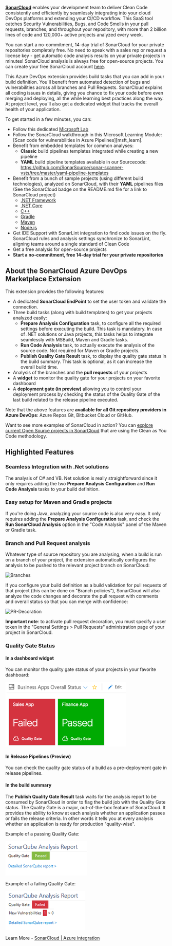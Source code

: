 **[SonarCloud][sc]** enables your development team to deliver Clean Code consistently and efficiently by seamlessly integrating into your cloud DevOps platforms and extending your CI/CD workflow. This SaaS tool catches Security Vulnerabilities, Bugs, and Code Smells in your pull requests, branches, and throughout your repository, with more than 2 billion lines of code and 120,000+ active projects analyzed every week.

You can start a no-commitment, 14-day trial of SonarCloud for your private repositories completely free. No need to speak with a sales rep or request a license key - get automatic code analysis results on your private projects in minutes! SonarCloud analysis is always free for open-source projects. You can create your free SonarCloud account [here][signup].

This Azure DevOps extension provides build tasks that you can add in your build definition. You'll benefit from automated detection of bugs and vulnerabilities across all branches and Pull Requests. SonarCloud explains all coding issues in details, giving you chance to fix your code before even merging and deploying, all the while learning best practices along the way. At project level, you'll also get a dedicated widget that tracks the overall health of your application.

To get started in a few minutes, you can:

- Follow this dedicated [Microsoft Lab][getstarted]
- Follow the SonarCloud walkthrough in this Microsoft Learning Module: [Scan code for vulnerabilities in Azure Pipelines][msft_learn].
- Benefit from embedded templates for common analyses:
  - **Classic** build pipelines templates integrated while creating a new pipeline
  - **YAML** build pipeline templates available in our Sourcecode: https://github.com/SonarSource/sonar-scanner-vsts/tree/master/yaml-pipeline-templates
- Benefit from a bunch of sample projects (using different build technologies), analyzed on SonarCloud, with their **YAML** pipelines files (See the SonarCloud badge on the README.md file for a link to SonarCloud project)
  - [.NET Framework](https://dev.azure.com/sonarsource/DotNetTeam%20Project/_git/sample-dotnet-framework-project)
  - [.NET Core](https://dev.azure.com/sonarsource/DotNetTeam%20Project/_git/sample-dotnet-core-project)
  - [C++](https://dev.azure.com/sonarsource/DotNetTeam%20Project/_git/sample-cpp-project)
  - [Gradle](https://dev.azure.com/sonarsource/DotNetTeam%20Project/_git/sample-gradle-project)
  - [Maven](https://dev.azure.com/sonarsource/DotNetTeam%20Project/_git/sample-maven-project)
  - [Node.js](https://dev.azure.com/sonarsource/DotNetTeam%20Project/_git/sample-nodejs-project)
- Get IDE Support with SonarLint integration to find code issues on the fly. SonarCloud rules and analysis settings synchronize to SonarLint, aligning teams around a single standard of Clean Code
- Get a free analysis for open-source projects
- **Start a no-commitment, free 14-day trial for your private repositories**

## About the SonarCloud Azure DevOps Marketplace Extension

This extension provides the following features:

- A dedicated **SonarCloud EndPoint** to set the user token and validate the connection.
- Three build tasks (along with build templates) to get your projects analyzed easily:
  - **Prepare Analysis Configuration** task, to configure all the required settings before executing the build. This task is mandatory. In case of .NET solutions or Java projects, this tasks helps to integrate seamlessly with MSBuild, Maven and Gradle tasks.
  - **Run Code Analysis** task, to actually execute the analysis of the source code. Not required for Maven or Gradle projects.
  - **Publish Quality Gate Result** task, to display the quality gate status in the build summary. This task is optional, as it can increase the overall build time.
- Analysis of the branches and the **pull requests** of your projects
- A **widget** to monitor the quality gate for your projects on your favorite dashboard
- A **deployment gate (in preview)** allowing you to control your deployment process by checking the status of the Quality Gate of the last build related to the release pipeline executed.

Note that the above features are **available for all Git repository providers in Azure DevOps**: Azure Repos Git, Bitbucket Cloud or GitHub.

Want to see more examples of SonarCloud in action? You can [explore current Open Source projects in SonarCloud][opensource] that are using the Clean as You Code methodology.

## Highlighted Features

### Seamless Integration with .Net solutions

The analysis of C# and VB. Net solution is really straightforward since it only requires adding the two **Prepare Analysis Configuration** and **Run Code Analysis** tasks to your build definition.

### Easy setup for Maven and Gradle projects

If you're doing Java, analyzing your source code is also very easy. It only requires adding the **Prepare Analysis Configuration** task, and check the **Run SonarCloud Analysis** option in the "Code Analysis" panel of the Maven or Gradle task.

### Branch and Pull Request analysis

Whatever type of source repository you are analysing, when a build is run on a branch of your project, the extension automatically configures the analysis to be pushed to the relevant project branch on SonarCloud:

![Branches](img/branches.png)

If you configure your build definition as a build validation for pull requests of that project (this can be done on "Branch policies"), SonarCloud will also analyze the code changes and decorate the pull request with comments and overall status so that you can merge with confidence:

![PR-Decoration](img/pull-request-decoration.png)

**Important note**: to activate pull request decoration, you must specify a user token in the "General Settings > Pull Requests" administration page of your project in SonarCloud.

### Quality Gate Status

#### In a dashboard widget

You can monitor the quality gate status of your projects in your favorite dashboard:

![Quality Gate Widget](img/widget.png)

#### In Release Pipelines (Preview)

You can check the quality gate status of a build as a pre-deployment gate in release pipelines.

#### In the build summary

The **Publish Quality Gate Result** task waits for the analysis report to be consumed by SonarCloud in order to flag the build job with the Quality Gate status. The Quality Gate is a major, out-of-the-box feature of SonarCloud. It provides the ability to know at each analysis whether an application passes or fails the release criteria. In other words it tells you at every analysis whether an application is ready for production "quality-wise".

Example of a passing Quality Gate:

![Passed Quality Gate](img/sq-analysis-report-passed.png)

Example of a failing Quality Gate:

![Failed Quality Gate](img/sq-analysis-report-failed.png)

Learn More - [SonarCloud | Azure integration][learnmore]

[sc]: https://www.sonarsource.com/products/sonarcloud/?utm_medium=referral&utm_source=azure&utm_campaign=sc-product&utm_content=signup-sonarcloud-listing-x-x&utm_term=ww-psp-x
[signup]: https://www.sonarsource.com/products/sonarcloud/signup/?utm_medium=referral&utm_source=azure&utm_campaign=sc-signup&utm_content=signup-sonarcloud-listing-x-x&utm_term=ww-psp-x
[opensource]: https://sonarcloud.io/explore/projects?sort=-analysis_date?utm_medium=referral&utm_source=azure&utm_campaign=sc-signup&utm_content=signup-sonarcloud-listing-x-x&utm_term=ww-psp-x
[getstarted]: https://www.azuredevopslabs.com/labs/vstsextend/sonarcloud/
[learnmore]: https://www.sonarsource.com/products/sonarcloud/features/integrations/azure-integration-2/?utm_medium=referral&utm_source=azure&utm_campaign=sc-signup&utm_content=signup-sonarcloud-listing-x-x&utm_term=ww-psp-x
